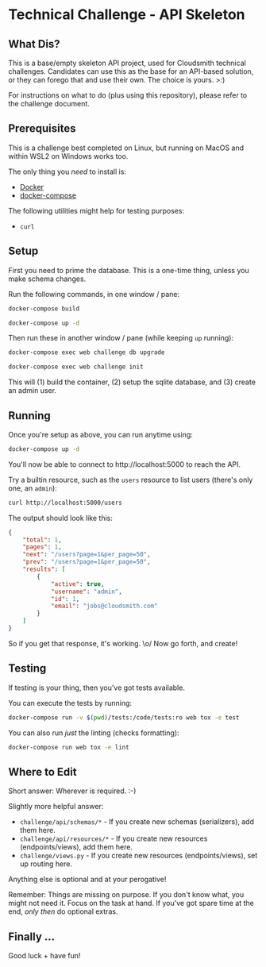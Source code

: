 # Technical Challenge - API Skeleton

## What Dis?

This is a base/empty skeleton API project, used for Cloudsmith technical challenges. Candidates can use this as the base for an API-based solution, or they can forego that and use their own. The choice is yours. >:)

For instructions on what to do (plus using this repository), please refer to the challenge document.

## Prerequisites

This is a challenge best completed on Linux, but running on MacOS and within WSL2 on Windows works too.

The only thing you *need* to install is:

- [Docker](https://www.docker.com)
- [docker-compose](https://docs.docker.com/compose/install/)

The following utilities might help for testing purposes:

- `curl`

## Setup

First you need to prime the database. This is a one-time thing, unless you make schema changes.

Run the following commands, in one window / pane:

```bash
docker-compose build
```

```bash
docker-compose up -d
```

Then run these in another window / pane (while keeping `up` running):

```bash
docker-compose exec web challenge db upgrade
```

```bash
docker-compose exec web challenge init
```

This will (1) build the container, (2) setup the sqlite database, and (3) create an admin user.

## Running

Once you're setup as above, you can run anytime using:

```bash
docker-compose up -d
```

You'll now be able to connect to http://localhost:5000 to reach the API.

Try a builtin resource, such as the `users` resource to list users (there's only one, an `admin`):

```bash
curl http://localhost:5000/users
```

The output should look like this:

```json
{
    "total": 1,
    "pages": 1,
    "next": "/users?page=1&per_page=50",
    "prev": "/users?page=1&per_page=50",
    "results": [
        {
            "active": true,
            "username": "admin",
            "id": 1,
            "email": "jobs@cloudsmith.com"
        }
    ]
}
```

So if you get that response, it's working. \o/ Now go forth, and create!

## Testing

If testing is your thing, then you've got tests available.

You can execute the tests by running:

```bash
docker-compose run -v $(pwd)/tests:/code/tests:ro web tox -e test
```

You can also run *just* the linting (checks formatting):

```bash
docker-compose run web tox -e lint
```

## Where to Edit

Short answer: Wherever is required. :-)

Slightly more helpful answer:

 - `challenge/api/schemas/*` - If you create new schemas (serializers), add them here.
 - `challenge/api/resources/*` - If you create new resources (endpoints/views), add them here.
 - `challenge/views.py` - If you create new resources (endpoints/views), set up routing here.

Anything else is optional and at your perogative!

Remember: Things are missing on purpose. If you don't know what, you might not need it. Focus
on the task at hand. If you've got spare time at the end, *only then* do optional extras.

## Finally ...

Good luck + have fun!
